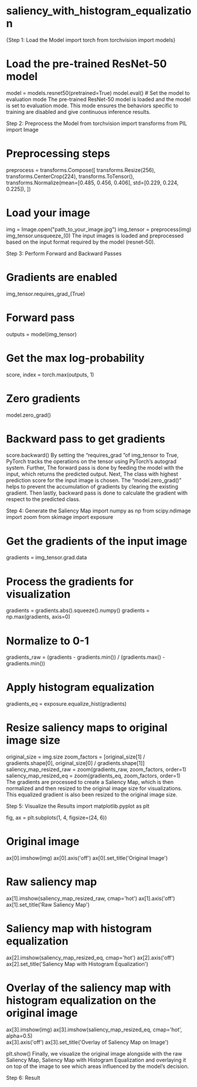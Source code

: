 # saliency_with_histogram_equalization

{Step 1: Load the Model
import torch
from torchvision import models}

# Load the pre-trained ResNet-50 model
model = models.resnet50(pretrained=True)
model.eval()  # Set the model to evaluation mode
The pre-trained ResNet-50 model is loaded and the model is set to evaluation mode. This mode ensures the behaviors specific to training are disabled and give continuous inference results.

Step 2: Preprocess the Model
from torchvision import transforms
from PIL import Image

# Preprocessing steps
preprocess = transforms.Compose([
    transforms.Resize(256),
    transforms.CenterCrop(224),
    transforms.ToTensor(),
    transforms.Normalize(mean=[0.485, 0.456, 0.406], std=[0.229, 0.224, 0.225]),
])

# Load your image
img = Image.open("path_to_your_image.jpg")
img_tensor = preprocess(img)
img_tensor.unsqueeze_(0) 
The input images is loaded and preprocessed based on the input format required by the model (resnet-50).

Step 3: Perform Forward and Backward Passes
# Gradients are enabled
img_tensor.requires_grad_(True)

# Forward pass
outputs = model(img_tensor)

# Get the max log-probability
score, index = torch.max(outputs, 1)

# Zero gradients
model.zero_grad()

# Backward pass to get gradients
score.backward()
By setting the “requires_grad ”of img_tensor to True, PyTorch tracks the operations on the tensor using PyTorch’s autograd system. Further, The forward pass is done by feeding the model with the input, which returns the predicted output. Next, The class with highest prediction score for the input image is chosen. The “model.zero_grad()” helps to prevent the accumulation of gradients by clearing the existing gradient. Then lastly, backward pass is done to calculate the gradient with respect to the predicted class.

Step 4: Generate the Saliency Map
import numpy as np
from scipy.ndimage import zoom
from skimage import exposure 

# Get the gradients of the input image
gradients = img_tensor.grad.data

# Process the gradients for visualization
gradients = gradients.abs().squeeze().numpy()
gradients = np.max(gradients, axis=0)

# Normalize to 0-1
gradients_raw = (gradients - gradients.min()) / (gradients.max() - gradients.min())

# Apply histogram equalization
gradients_eq = exposure.equalize_hist(gradients)

# Resize saliency maps to original image size
original_size = img.size
zoom_factors = [original_size[1] / gradients.shape[0], original_size[0] / gradients.shape[1]]
saliency_map_resized_raw = zoom(gradients_raw, zoom_factors, order=1)  
saliency_map_resized_eq = zoom(gradients_eq, zoom_factors, order=1)  
The gradients are processed to create a Saliency Map, which is then normalized and then resized to the original image size for visualizations. This equalized gradient is also been resized to the original image size.

Step 5: Visualize the Results
import matplotlib.pyplot as plt

fig, ax = plt.subplots(1, 4, figsize=(24, 6))

# Original image
ax[0].imshow(img)
ax[0].axis('off')
ax[0].set_title('Original Image')

# Raw saliency map
ax[1].imshow(saliency_map_resized_raw, cmap='hot')
ax[1].axis('off')
ax[1].set_title('Raw Saliency Map')

# Saliency map with histogram equalization
ax[2].imshow(saliency_map_resized_eq, cmap='hot')
ax[2].axis('off')
ax[2].set_title('Saliency Map with Histogram Equalization')

# Overlay of the saliency map with histogram equalization on the original image
ax[3].imshow(img)
ax[3].imshow(saliency_map_resized_eq, cmap='hot', alpha=0.5)  
ax[3].axis('off')
ax[3].set_title('Overlay of Saliency Map on Image')

plt.show()
Finally, we visualize the original image alongside with the raw Saliency Map, Saliency Map with Histogram Equalization and overlaying it on top of the image to see which areas influenced by the model’s decision.

Step 6: Result
